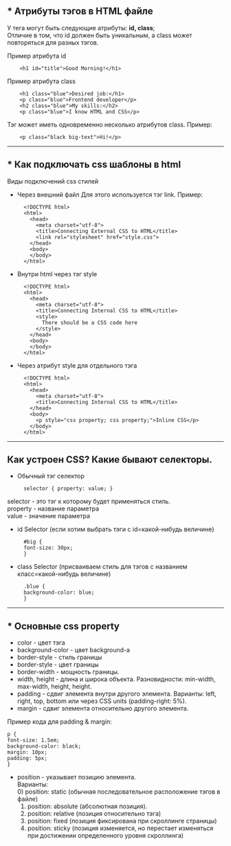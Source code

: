 
<h2>* Атрибуты тэгов в HTML файле</h2>
У тега могут быть следующие атрибуты: <b>id, class</b>; <br>
Отличие в том, что id должен быть уникальным, а class может повторяться для разных тэгов. <br>

Пример атрибута id

        <h1 id="title">Good Morning!</h1>

Пример атрибута class 

        <h1 class="blue">Desired job:</h1>
        <p class="blue">Frontend developer</p>
        <h2 class="blue">My skills:</h2>
        <p class="blue">I know HTML and CSS</p>

Тэг может иметь одновременно несколько атрибутов class. Пример:

        <p class="black big-text">Hi!</p>

---
<h2>* Как подключать css шаблоны в html</h2>

Виды подключений css стилей

* Через внешний файл
Для этого используется тэг link. Пример:

        <!DOCTYPE html>
        <html>
          <head>
            <meta charset="utf-8">
            <title>Connecting External CSS to HTML</title>
            <link rel="stylesheet" href="style.css">
          </head>
          <body>
          </body>
        </html>

* Внутри html через тэг style

        <!DOCTYPE html>
        <html>
          <head>
            <meta charset="utf-8">
            <title>Connecting Internal CSS to HTML</title>
            <style>
              There should be a CSS code here
            </style>
          </head>
          <body>
          </body>
        </html>

* Через атрибут style для отдельного тэга

        <!DOCTYPE html>
        <html>
          <head>
            <meta charset="utf-8">
            <title>Connecting Internal CSS to HTML</title>
          </head>
          <body>
            <p style="css property; css property;">Inline CSS</p>
          </body>
        </html>

---
<h2>Как устроен CSS? Какие бывают селекторы. </h2>

* Обычный тэг селектор 

        selector { property: value; }
selector - это тэг к которому будет применяться стиль. <br>
property - название параметра <br>
value - значение параметра <br>

* id Selector (если хотим выбрать тэги с id=какой-нибудь величине)
      
  
        #big {
        font-size: 30px;
        }


* class Selector (присваиваем стиль для тэгов с названием класс=какой-нибудь величине)

        .blue {
        background-color: blue;
        }


---
<h2>* Основные css property </h2>

* color - цвет тэга
* background-color - цвет background-а
* border-style - стиль границы
* border-style - цвет границы
* border-width - мощность границы. 
* width, height - длина и широка объекта. Разновидности: min-width, max-width, height, height. 
* padding - сдвиг элемента внутри другого элемента. Варианты: left, right, top, bottom или через CSS units (padding-right: 5%). 
* margin - сдвиг элемента относительно другого элемента. 

Пример кода для padding & margin:

    p {
    font-size: 1.5em;
    background-color: black;
    margin: 10px;
    padding: 5px;
    }

* position - указывает позицию элемента. <br>
Варианты: <br>
  0) position: static (обычная последовательное расположение тэгов в файле)
  1) position: absolute (абсолютная позиция). 
  2) position: relative (позиция относительно тэга)
  3) position: fixed (позиция фиксирована при скроллинге страницы)
  4) position: sticky (позиция изменяется, но перестает изменяться при достижении определенного уровня скроллинга)




